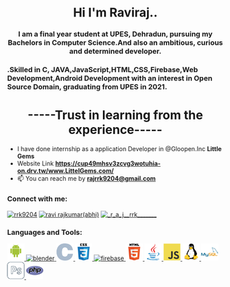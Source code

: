 <h1 align="center">Hi I'm Raviraj..</h1>
<h3 align="center">I am a final year student at UPES, Dehradun, pursuing my Bachelors in Computer Science.And also an ambitious, curious and determined developer.</h3>
<h3 align="left">.Skilled in C, JAVA,JavaScript,HTML,CSS,Firebase,Web Development,Android Development with an interest in Open Source Domain, graduating from UPES in 2021. </h3>
 <h1 align="center">-----Trust in learning from the experience-----</h1>

- I have done internship as a application Developer in @Gloopen.Inc  **Little Gems**
- Website Link  **https://cup49mhsv3zcvg3wotuhia-on.drv.tw/www.LittelGems.com/**
- 📫 You can reach me by  **rajrrk9204@gmail.com**

<h3 align="left">Connect with me:</h3>
<p align="left">
<a href="https://linkedin.com/in/rrk9204" target="blank"><img align="center" src="https://cdn.jsdelivr.net/npm/simple-icons@3.0.1/icons/linkedin.svg" alt="rrk9204" height="30" width="40" /></a>
<a href="https://fb.com/ravi rajkumar(abhi)" target="blank"><img align="center" src="https://cdn.jsdelivr.net/npm/simple-icons@3.0.1/icons/facebook.svg" alt="ravi rajkumar(abhi)" height="30" width="40" /></a>
<a href="https://instagram.com/_r_a_j__rrk_______" target="blank"><img align="center" src="https://cdn.jsdelivr.net/npm/simple-icons@3.0.1/icons/instagram.svg" alt="_r_a_j__rrk_______" height="30" width="40" /></a>
</p>

<h3 align="left">Languages and Tools:</h3>
<p align="left"> <a href="https://developer.android.com" target="_blank"> <img src="https://raw.githubusercontent.com/devicons/devicon/master/icons/android/android-original-wordmark.svg" alt="android" width="40" height="40"/> </a> <a href="https://www.blender.org/" target="_blank"> <img src="https://download.blender.org/branding/community/blender_community_badge_white.svg" alt="blender" width="40" height="40"/> </a> <a href="https://www.cprogramming.com/" target="_blank"> <img src="https://raw.githubusercontent.com/devicons/devicon/master/icons/c/c-original.svg" alt="c" width="40" height="40"/> </a> <a href="https://www.w3schools.com/css/" target="_blank"> <img src="https://raw.githubusercontent.com/devicons/devicon/master/icons/css3/css3-original-wordmark.svg" alt="css3" width="40" height="40"/> </a> <a href="https://firebase.google.com/" target="_blank"> <img src="https://www.vectorlogo.zone/logos/firebase/firebase-icon.svg" alt="firebase" width="40" height="40"/> </a> <a href="https://www.w3.org/html/" target="_blank"> <img src="https://raw.githubusercontent.com/devicons/devicon/master/icons/html5/html5-original-wordmark.svg" alt="html5" width="40" height="40"/> </a> <a href="https://www.java.com" target="_blank"> <img src="https://raw.githubusercontent.com/devicons/devicon/master/icons/java/java-original.svg" alt="java" width="40" height="40"/> </a> <a href="https://developer.mozilla.org/en-US/docs/Web/JavaScript" target="_blank"> <img src="https://raw.githubusercontent.com/devicons/devicon/master/icons/javascript/javascript-original.svg" alt="javascript" width="40" height="40"/> </a> <a href="https://www.linux.org/" target="_blank"> <img src="https://raw.githubusercontent.com/devicons/devicon/master/icons/linux/linux-original.svg" alt="linux" width="40" height="40"/> </a> <a href="https://www.mysql.com/" target="_blank"> <img src="https://raw.githubusercontent.com/devicons/devicon/master/icons/mysql/mysql-original-wordmark.svg" alt="mysql" width="40" height="40"/> </a> <a href="https://www.photoshop.com/en" target="_blank"> <img src="https://raw.githubusercontent.com/devicons/devicon/master/icons/photoshop/photoshop-line.svg" alt="photoshop" width="40" height="40"/> </a> <a href="https://www.php.net" target="_blank"> <img src="https://raw.githubusercontent.com/devicons/devicon/master/icons/php/php-original.svg" alt="php" width="40" height="40"/> </a> </p>

